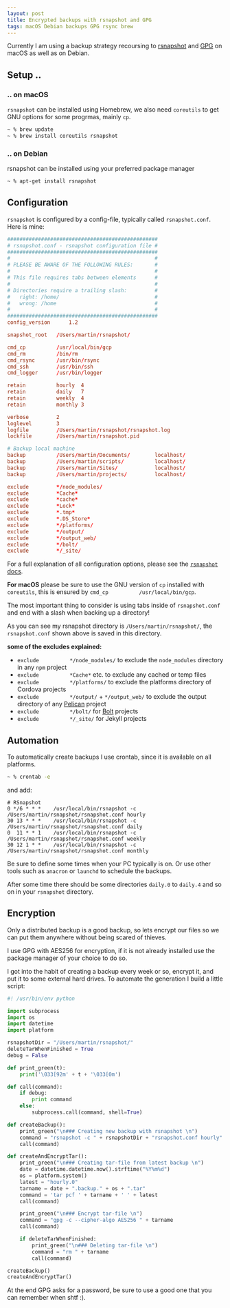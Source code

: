 ```yaml
---
layout: post
title: Encrypted backups with rsnapshot and GPG
tags: macOS Debian backups GPG rsync brew
---
```


Currently I am using a backup strategy recoursing to [rsnapshot](http://rsnapshot.org/) and [GPG](https://gnupg.org/) on macOS as
well as on Debian.

## Setup ..
### .. on macOS

`rsnapshot` can be installed using Homebrew, we also need `coreutils` to get GNU
options for some progrmas, mainly `cp`.

```zsh
~ % brew update
~ % brew install coreutils rsnapshot
```

### .. on Debian

rsnapshot can be installed using your preferred package manager

```zsh
~ % apt-get install rsnapshot
```

## Configuration

`rsnapshot` is configured by a config-file, typically called `rsnapshot.conf`.
Here is mine:

```conf
#################################################
# rsnapshot.conf - rsnapshot configuration file #
#################################################
#                                               #
# PLEASE BE AWARE OF THE FOLLOWING RULES:       #
#                                               #
# This file requires tabs between elements      #
#                                               #
# Directories require a trailing slash:         #
#   right: /home/                               #
#   wrong: /home                                #
#                                               #
#################################################
config_version		1.2

snapshot_root	/Users/martin/rsnapshot/

cmd_cp			/usr/local/bin/gcp
cmd_rm			/bin/rm
cmd_rsync		/usr/bin/rsync
cmd_ssh			/usr/bin/ssh
cmd_logger		/usr/bin/logger

retain			hourly	4
retain			daily	7
retain			weekly	4
retain			monthly	3

verbose			2
loglevel		3
logfile			/Users/martin/rsnapshot/rsnapshot.log
lockfile		/Users/martin/rsnapshot.pid

# Backup local machine
backup			/Users/martin/Documents/		localhost/
backup			/Users/martin/scripts/			localhost/
backup			/Users/martin/Sites/			localhost/
backup			/Users/martin/projects/			localhost/

exclude			*/node_modules/
exclude			*Cache*
exclude			*cache*
exclude			*Lock*
exclude			*.tmp*
exclude			*.DS_Store*
exclude			*/platforms/
exclude			*/output/
exclude			*/output_web/
exclude			*/bolt/
exclude			*/_site/
```

For a full explanation of all configuration options, please see the [`rsnapshot` docs](http://rsnapshot.org/rsnapshot/docs/docbook/rest.html#configuration).

__For macOS__ please be sure to use the GNU version of `cp` installed with `coreutils`, this is ensured by `cmd_cp			/usr/local/bin/gcp`.

The most important thing to consider is using tabs inside of `rsnapshot.conf` and
end with a slash when backing up a directory!

As you can see my rsnapshot directory is `/Users/martin/rsnapshot/`, the `rsnapshot.conf` shown above is saved in this directory.

__some of the excludes explained:__

* `exclude			*/node_modules/` to exclude the `node_modules` directory in any `npm` project
* `exclude			*Cache*` etc. to exclude any cached or temp files
* `exclude			*/platforms/` to exclude the platforms directory of Cordova projects
* `exclude			*/output/` + `*/output_web/` to exclude the output directory of any [Pelican](https://github.com/getpelican/pelican) project
* `exclude			*/bolt/` for [Bolt](https://bolt.cm/) projects
* `exclude			*/_site/` for Jekyll projects

## Automation

To automatically create backups I use crontab, since it is available on all platforms.

```bash
~ % crontab -e
```

and add:
```
# RSnapshot
0 */6 * * *    /usr/local/bin/rsnapshot -c /Users/martin/rsnapshot/rsnapshot.conf hourly
30 13 * * *    /usr/local/bin/rsnapshot -c /Users/martin/rsnapshot/rsnapshot.conf daily
0  11 * * 1    /usr/local/bin/rsnapshot -c /Users/martin/rsnapshot/rsnapshot.conf weekly
30 12 1 * *    /usr/local/bin/rsnapshot -c /Users/martin/rsnapshot/rsnapshot.conf monthly
```

Be sure to define some times when your PC typically is on. Or use other tools such as `anacron` or `launchd` to schedule the backups.

After some time there should be some directories `daily.0` to `daily.4` and so on in your `rsnapshot` directory.

## Encryption

Only a distributed backup is a good backup, so lets encrypt our files so we can put them anywhere without being scared of thieves.

I use GPG with AES256 for encryption, if it is not already installed use the package manager of your choice to do so.

I got into the habit of creating a backup every week or so, encrypt it, and put it to some external hard drives. To automate the generation I build a little script:

```python
#! /usr/bin/env python

import subprocess
import os
import datetime
import platform

rsnapshotDir = "/Users/martin/rsnapshot/"
deleteTarWhenFinished = True
debug = False

def print_green(t):
	print('\033[92m' + t + '\033[0m')

def call(command):
	if debug:
		print command
	else:
		subprocess.call(command, shell=True)

def createBackup():
	print_green("\n### Creating new backup with rsnapshot \n")
	command = "rsnapshot -c " + rsnapshotDir + "rsnapshot.conf hourly"
	call(command)

def createAndEncryptTar():
	print_green("\n### Creating tar-file from latest backup \n")
	date = datetime.datetime.now().strftime("%Y%m%d")
	os = platform.system()
	latest = "hourly.0"
	tarname = date + ".backup." + os + ".tar"
	command = 'tar pcf ' + tarname + ' ' + latest
	call(command)

	print_green("\n### Encrypt tar-file \n")
	command = "gpg -c --cipher-algo AES256 " + tarname
	call(command)

	if deleteTarWhenFinished:
		print_green("\n### Deleting tar-file \n")
		command = "rm " + tarname
		call(command)

createBackup()
createAndEncryptTar()
```

At the end GPG asks for a password, be sure to use a good one that you can remember when shtf :).
